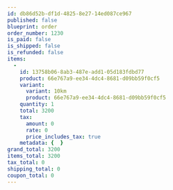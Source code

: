 ```yaml
---
id: db86d52b-df1d-4825-8e27-14ed087ce967
published: false
blueprint: order
order_number: 1230
is_paid: false
is_shipped: false
is_refunded: false
items:
  -
    id: 13758b06-8ab3-487e-add1-05d183fdbd77
    product: 66e767a9-ee34-4dc4-8681-d09bb59f0cf5
    variant:
      variant: 10km
      product: 66e767a9-ee34-4dc4-8681-d09bb59f0cf5
    quantity: 1
    total: 3200
    tax:
      amount: 0
      rate: 0
      price_includes_tax: true
    metadata: {  }
grand_total: 3200
items_total: 3200
tax_total: 0
shipping_total: 0
coupon_total: 0
---
```

